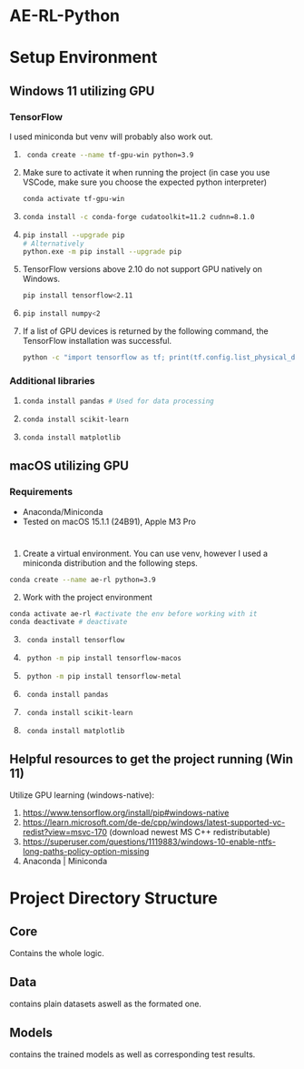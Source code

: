 # AE-RL-Python

# Setup Environment
## Windows 11 utilizing GPU
### TensorFlow 
I used miniconda but venv will probably also work out.

1. ```sh
    conda create --name tf-gpu-win python=3.9
   ```
2. Make sure to activate it when running the project (in case you use VSCode, make sure you choose the expected python interpreter)
   ```sh
   conda activate tf-gpu-win 
   ```
3. ```sh
   conda install -c conda-forge cudatoolkit=11.2 cudnn=8.1.0
   ```

4. ```sh
   pip install --upgrade pip 
   # Alternatively
   python.exe -m pip install --upgrade pip
   ```

5. TensorFlow versions above 2.10 do not support GPU natively on Windows.
   ```sh
   pip install tensorflow<2.11 
   ```

6. ```sh
   pip install numpy<2
   ```

7. If a list of GPU devices is returned by the following command, the TensorFlow installation was successful.
   ```sh
   python -c "import tensorflow as tf; print(tf.config.list_physical_devices('GPU'))" 
   ```

### Additional libraries
1. ```sh
   conda install pandas # Used for data processing
   ```
   
2. ```sh
   conda install scikit-learn
   ```

3. ```sh
   conda install matplotlib
   ```

## macOS utilizing GPU
### Requirements
- Anaconda/Miniconda
- Tested on macOS 15.1.1 (24B91), Apple M3 Pro
#
1. Create a virtual environment. You can use venv, however I used a miniconda distribution and the following steps.

```sh
conda create --name ae-rl python=3.9
```

2. Work with the project environment
```sh
conda activate ae-rl #activate the env before working with it
conda deactivate # deactivate
```

3. ```sh
    conda install tensorflow
    ```

4. ```sh
    python -m pip install tensorflow-macos
    ```
5. ```sh 
    python -m pip install tensorflow-metal
    ```
6. ```sh 
    conda install pandas
    ```
7. ```sh 
    conda install scikit-learn
    ```
8. ```sh 
    conda install matplotlib
    ```

## Helpful resources to get the project running (Win 11)

 Utilize GPU learning (windows-native):
 1. https://www.tensorflow.org/install/pip#windows-native
 2. https://learn.microsoft.com/de-de/cpp/windows/latest-supported-vc-redist?view=msvc-170 (download newest MS C++ redistributable)
 2. https://superuser.com/questions/1119883/windows-10-enable-ntfs-long-paths-policy-option-missing
 3. Anaconda | Miniconda 

# Project Directory Structure
## Core
Contains the whole logic.

## Data
contains plain datasets aswell as the formated one.

## Models
 contains the trained models as well as corresponding test results.